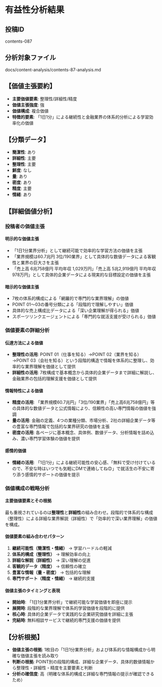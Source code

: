 # 有益性分析結果

## 投稿ID
contents-087

## 分析対象ファイル
docs/content-analysis/contents-87-analysis.md

## 【価値主張要約】
- **主要価値要素**: 整理性/詳細性/精度
- **価値主張強度**: 強
- **価値構成**: 複合価値
- **特徴的要素**: 「1日1分」による継続性と金融業界の体系的分析による学習効率化の価値

## 【分類データ】
- **簡潔性**: あり
- **詳細性**: 主要
- **整理性**: 主要
- **鮮度**: なし
- **量**: あり
- **密度**: あり
- **精度**: 主要
- **情緒**: あり

## 【詳細価値分析】

### 投稿者の価値主張
#### 明示的な価値主張
- 「1日1分業界分析」として継続可能で効率的な学習方法の価値を主張
- 「業界規模は60.7兆円 3位/190業界」として具体的な数値データによる客観性と業界の巨大さを主張
- 「売上高 6兆758億円 平均年収 1,029万円」「売上高 5兆2,919億円 平均年収 978万円」として具体的企業データによる現実的な目標設定の価値を主張

#### 暗示的な価値主張
- 7枚の体系的構成による「網羅的で専門的な業界理解」の価値
- POINT 01〜03の番号分類による「段階的で理解しやすい」価値
- 具体的な売上構成比データによる「深い企業理解が得られる」価値
- スポーツリンクエージェントによる「専門的な就活支援が受けられる」価値

### 価値要素の詳細分析

#### 伝達方法による価値
- **整理性の活用**: POINT 01（仕事を知る）→POINT 02（業界を知る）→POINT 03（会社を知る）という段階的構造で情報を体系的に整理し、効率的な業界理解を価値として提供
- **詳細性の活用**: 7枚構成で基本概念から具体的企業データまで詳細に解説し、金融業界の包括的理解支援を価値として提供

#### 情報特性による価値
- **精度の活用**: 「業界規模60.7兆円」「3位/190業界」「売上高6兆758億円」等の具体的な数値データと公式情報により、信頼性の高い専門情報の価値を強調
- **量の活用**: 金融の定義、4つの業種分類、市場分析、2社の詳細企業データ等の豊富な専門情報で包括的な業界研究の価値を主張
- **密度の活用**: 各ページに基本概念、具体例、数値データ、分析情報を詰め込み、濃い専門学習体験の価値を提供

#### 感情的価値
- **情緒の活用**: 「1日1分」による継続可能性の安心感、「無料で受け付けているので、不安な時はいつでも気軽にDMで連絡してね😊」で就活生の不安に寄り添う感情的サポートの価値を提示

### 価値構成の戦略分析
#### 主要価値要素とその根拠
最も重視されているのは**整理性**と**詳細性**の組み合わせ。段階的で体系的な構成（整理性）による詳細な業界解説（詳細性）で「効率的で深い業界理解」の価値を構成。

#### 価値要素の組み合わせパターン
1. **継続可能性（簡潔性・情緒）** → 学習ハードルの軽減
2. **体系的構成（整理性）** → 理解効率の向上
3. **詳細な解説（詳細性）** → 深い理解の促進
4. **客観的データ（精度）** → 信頼性の確立
5. **豊富な情報（量・密度）** → 包括的な理解
6. **専門サポート（精度・情緒）** → 継続的支援

#### 価値主張のタイミングと表現
- **開始時**: 「1日1分業界分析」で継続可能な学習価値を即座に提示
- **展開時**: 段階的な業界理解で体系的学習価値を段階的に提供
- **核心時**: 具体的企業データで実践的な企業研究価値を詳細に主張
- **完結時**: 無料相談サービスで継続的専門支援の価値を提供

## 【分析根拠】
- **価値主張の根拠**: 1枚目の「1日1分業界分析」および体系的な情報構成から明確な価値主張を読み取り
- **判断の根拠**: POINT別の段階的構成、詳細な企業データ、具体的数値情報から整理性・詳細性・精度を主要要素と判断
- **分析の確信度**: 高（明確な体系的構成と詳細な専門情報の提示が確認できるため）